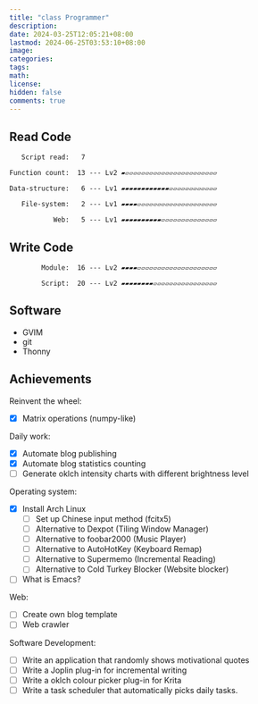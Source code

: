 ```yaml
---
title: "class Programmer"
description: 
date: 2024-03-25T12:05:21+08:00
lastmod: 2024-06-25T03:53:10+08:00
image: 
categories: 
tags: 
math: 
license: 
hidden: false
comments: true
---
```

## Read Code

       Script read:   7

    Function count:  13 --- Lv2 ▰▱▱▱▱▱▱▱▱▱▱▱▱▱▱▱▱▱▱▱▱▱▱▱

    Data-structure:   6 --- Lv1 ▰▰▰▰▰▰▰▰▰▰▰▰▱▱▱▱▱▱▱▱▱▱▱▱

       File-system:   2 --- Lv1 ▰▰▰▰▱▱▱▱▱▱▱▱▱▱▱▱▱▱▱▱▱▱▱▱

               Web:   5 --- Lv1 ▰▰▰▰▰▰▰▰▰▰▱▱▱▱▱▱▱▱▱▱▱▱▱▱

## Write Code

            Module:  16 --- Lv2 ▰▰▰▰▱▱▱▱▱▱▱▱▱▱▱▱▱▱▱▱▱▱▱▱

            Script:  20 --- Lv2 ▰▰▰▰▰▰▰▰▱▱▱▱▱▱▱▱▱▱▱▱▱▱▱▱

## Software
- GVIM
- git
- Thonny

## Achievements
Reinvent the wheel:
- [x] Matrix operations (numpy-like)

Daily work:
- [x] Automate blog publishing
- [x] Automate blog statistics counting
- [ ] Generate oklch intensity charts with different brightness level

Operating system:
- [x] Install Arch Linux
	- [ ] Set up Chinese input method (fcitx5)
	- [ ] Alternative to Dexpot (Tiling Window Manager)
	- [ ] Alternative to foobar2000 (Music Player)
	- [ ] Alternative to AutoHotKey (Keyboard Remap)
	- [ ] Alternative to Supermemo (Incremental Reading)
	- [ ] Alternative to Cold Turkey Blocker (Website blocker)
- [ ] What is Emacs?

Web:
- [ ] Create own blog template
- [ ] Web crawler

Software Development:
- [ ] Write an application that randomly shows motivational quotes
- [ ] Write a Joplin plug-in for incremental writing
- [ ] Write a oklch colour picker plug-in for Krita
- [ ] Write a task scheduler that automatically picks daily tasks. 
